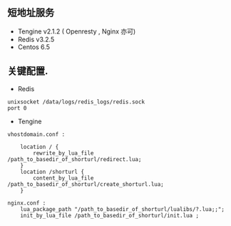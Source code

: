## 短地址服务

* Tengine v2.1.2 ( Openresty , Nginx 亦可) 
* Redis v3.2.5
* Centos 6.5

## 关键配置. 

* Redis

```
unixsocket /data/logs/redis_logs/redis.sock
port 0
```

* Tengine

``` 
vhostdomain.conf :

    location / {
        rewrite_by_lua_file  /path_to_basedir_of_shorturl/redirect.lua;
    }
    location /shorturl {
        content_by_lua_file /path_to_basedir_of_shorturl/create_shorturl.lua;
    }

```

```
nginx.conf : 
    lua_package_path "/path_to_basedir_of_shorturl/lualibs/?.lua;;";
    init_by_lua_file /path_to_basedir_of_shorturl/init.lua ;	
```
	
